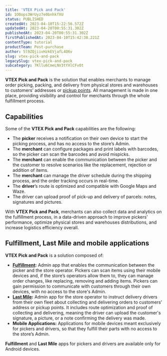 ```yaml
---
title: 'VTEX Pick and Pack'
id: 1OOops3WrUyz7e0bnhkfXU
status: PUBLISHED
createdAt: 2023-04-10T15:22:56.572Z
updatedAt: 2023-04-20T00:55:31.302Z
publishedAt: 2023-04-20T00:55:31.302Z
firstPublishedAt: 2023-04-10T15:42:38.221Z
contentType: tutorial
productTeam: Post-purchase
author: 5l9ZQjiivHzkEVjafL4O6v
slug: vtex-pick-and-pack
legacySlug: vtex-pick-and-pack
subcategory: 7Kllu6CmeLNV3tYXlCFvOt
---
```


**VTEX Pick and Pack** is the solution that enables merchants to manage order picking, packing, and delivery from physical stores and warehouses to customers’ addresses or [pickup points](https://help.vtex.com/en/tutorial/pickup-points--2fljn6wLjn8M4lJHA6HP3R). All management is made in one place, providing visibility and control for merchants through the whole fulfillment process.

## Capabilities

Some of the **VTEX Pick and Pack** capabilities are the following:

* The **picker** receives a notification on their own device to start the picking process, and has no access to the store’s Admin.
* The **merchant** can configure packages and print labels with barcodes, so the picker can scan the barcodes and avoid mispicks.
* The **merchant** can enable the communication between the picker and the customer to resolve scenarios like the replacement, rejection or addition of items.
* The **merchant** can manage the driver schedule during the shipping process, and the order tracking occurs in real-time.
* The **driver**’s route is optimized and compatible with Google Maps and Waze.
* The driver can upload proof of pick-up and delivery of parcels: notes, signatures and pictures. 

With **VTEX Pick and Pack**, merchants can also collect data and analytics on the fulfillment process, in a data-driven approach to improve pickers’ performance, optimize physical stores and warehouses distributions, and increase logistics efficiency overall.

## Fulfillment, Last Mile and mobile applications 

**VTEX Pick and Pack** is a solution composed of:

* **[Fulfillment](https://help.vtex.com/en/tutorial/vtex-pick-and-pack-fulfillment--1zGUEItEEVsal6cuBEBNcA):** Admin app that enables the communication between the picker and the store operator. Pickers can scan items using their mobile devices and, if the store’s operators allow them to, they can manage order changes, like replacing, removing and adding items. Pickers can gain permission to communicate with customers through their own devices, with no access to the store's Admin.
* **[Last Mile](https://help.vtex.com/en/tutorial/vtex-pick-and-pack-last-mile--HN7WKV0xoq2ssVjsJlfzr):** Admin app for the store operator to instruct delivery drivers from their own fleet about collecting and delivering orders to customers’ address or pickup points. It includes route optimization and proof of collecting and delivering, meaning the driver can upload the customer's signature, a picture, or a note confirming the delivery was made.  
* **Mobile Applications:** Applications for mobile devices meant exclusively for pickers and drivers, so that they fulfill their parts with no access to the store’s Admin.

<div class = "alert alert-info">
<b>Fulfillment</b> and <b>Last Mile</b> apps for pickers and drivers are available only for Android devices.
</div>


